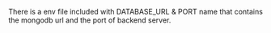 There is a env file included with DATABASE_URL & PORT name that contains the mongodb url and the port of backend server.
